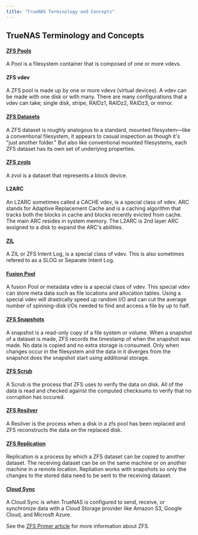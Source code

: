 ```yaml
---
title: "TrueNAS Terminology and Concepts"
---
```



## TrueNAS Terminology and Concepts

#### [ZFS Pools](/hub/initial-setup/storage/pools/)
A Pool is a filesystem container that is composed of one or more vdevs.  


#### ZFS vdev
A ZFS pool is made up by one or more vdevs (virtual devices). A vdev can be made with one disk or with many.  There are many configurations that a vdev can take; single disk, stripe, RAIDz1, RAIDz2, RAIDz3, or mirror.


#### [ZFS Datasets](/hub/initial-setup/storage/datasets/)
A ZFS dataset is roughly analogous to a standard, mounted filesystem—like a conventional filesystem, it appears to casual inspection as though it's "just another folder." But also like conventional mounted filesystems, each ZFS dataset has its own set of underlying properties.


#### [ZFS zvols](/hub/initial-setup/storage/zvols/)
A zvol is a dataset that represents a block device. 


#### L2ARC
An L2ARC sometimes called a CACHE vdev, is a special class of vdev.
ARC stands for Adaptive Replacement Cache and is a caching algorithm that tracks both the blocks in cache and blocks recently evicted from cache.
The main ARC resides in system memory.  The L2ARC is 2nd layer ARC assigned to a disk to expand the ARC's abilities.


#### [ZIL](http://www.freenas.org/blog/zfs-zil-and-slog-demystified/)
A ZIL or ZFS Intent Log, is a special class of vdev.  This is also sometimes refered to as a SLOG or Separate Intent Log.


#### [Fusion Pool](/hub/initial-setup/storage/fusion-pool/)
A fusion Pool or metadata vdev is a special class of vdev.  This special vdev can store meta data such as file locations and allocation tables. Using a special vdev will drastically speed up random I/O and can cut the average number of spinning-disk I/Os needed to find and access a file by up to half.


#### [ZFS Snapshots](/hub/initial-setup/storage/zfs-snapshots/)
A snapshot is a read-only copy of a file system or volume.
When a snapshot of a dataset is made, ZFS records the timestamp of when the snapshot was made. No data is copied and no extra storage is consumed.  Only when changes occur in the filesystem and the data in it diverges from the snapshot does the snapshot start using additional storage. 


#### [ZFS Scrub](/hub/tasks/scheduled/scrub/)
A Scrub is the process that ZFS uses to verify the data on disk.  All of the data is read and checked against the computed checksums to verify that no corruption has occured.


#### [ZFS Resilver](/hub/tasks/scheduled/resilver/)
A Resilver is the process when a disk in a zfs pool has been replaced and ZFS reconstructs the data on the replaced disk.


#### [ZFS Replication](/hub/tasks/scheduled/replication/)
Replication is a process by which a ZFS dataset can be copied to another dataset.  The receiving dataset can be on the same machine or on another machine in a remote location.
Repliation works with snapshots so only the changes to the stored data need to be sent to the receiving dataset.


#### [Cloud Sync](h/hub/tasks/scheduled/cloudsync/)
A Cloud Sync is when TrueNAS is configured to send, receive, or synchronize data with a Cloud Storage provider like Amazon S3, Google Cloud, and Microsft Azure.



See the [ZFS Primer article](/hub/additional-topics/reference/zfs-references/) for more information about ZFS.










